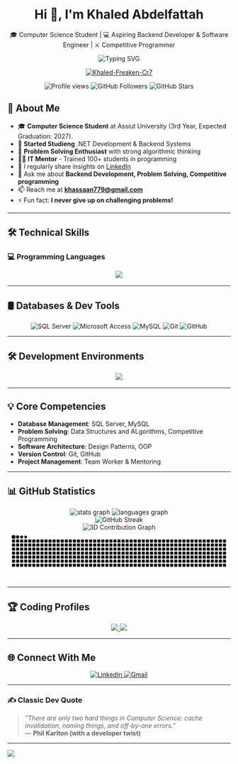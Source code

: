 <h1 align="center">Hi 👋, I'm Khaled Abdelfattah</h1>
<p align="center">
🎓 Computer Science Student | 💻 Aspiring Backend Developer & Software Engineer | ⚔️ Competitive Programmer
</p>

<p align="center">
  <img src="https://readme-typing-svg.herokuapp.com?font=Fira+Code&pause=1000&color=2196F3&center=true&vCenter=true&width=435&lines=Backend+Developer;.NET+Developer;Competitive+Programmer;Problem+Solver;Software+Engineer" alt="Typing SVG" />
</p>


<p align="center"> 
  <a href="https://github.com/ryo-ma/github-profile-trophy">
    <img src="https://github-profile-trophy.vercel.app/?username=Khaled-Freaken-Cr7&theme=darkhub&row=2&column=9" alt="Khaled-Freaken-Cr7" />
  </a> 
</p>

<!-- Fun Stats -->
<p align="center">
  <img src="https://komarev.com/ghpvc/?username=Khaled-Freaken-Cr7&style=flat-square&color=blue" alt="Profile views"/>
  <img src="https://img.shields.io/github/followers/Khaled-Freaken-Cr7?label=Followers&style=flat-square&color=green" alt="GitHub Followers"/>
  <img src="https://img.shields.io/github/stars/Khaled-Freaken-Cr7?affiliations=OWNER&style=flat-square&color=yellow" alt="GitHub Stars"/>
</p>

## 🚀 About Me

- 🎓 **Computer Science Student** at Assiut University (3rd Year, Expected Graduation: 2027).
- 💼 **Started Studieng** .NET Development & Backend Systems
- 🧠 **Problem Solving Enthusiast** with strong algorithmic thinking
- 👨‍🏫 **IT Mentor** - Trained 100+ students in programming
- 📝 I regularly share insights on [LinkedIn]((https://www.linkedin.com/in/khaled-abdulfattah-hefzy/))
- 💬 Ask me about **Backend Development, Problem Solving, Competitive programming**
- 📫 Reach me at **khassaan779@gmail.com**
- ⚡ Fun fact: **I never give up on challenging problems!**

---

## 🛠️ Technical Skills

### 💻 Programming Languages
<p align="center">
  <img src="https://skillicons.dev/icons?i=cpp,cs,java,python,c" />
</p>

---

## 🛢️ Databases & Dev Tools
<p align="center">
  <img src="https://img.shields.io/badge/SQL%20Server-CC2927?style=for-the-badge&logo=microsoft-sql-server&logoColor=white" alt="SQL Server" />
  <img src="https://img.shields.io/badge/Microsoft%20Access-A4373A?style=for-the-badge&logo=microsoft-access&logoColor=white" alt="Microsoft Access" />
  <img src="https://img.shields.io/badge/MySQL-005C84?style=for-the-badge&logo=mysql&logoColor=white" alt="MySQL" />
  <img src="https://img.shields.io/badge/Git-F05032?style=for-the-badge&logo=git&logoColor=white" alt="Git" />
  <img src="https://img.shields.io/badge/GitHub-181717?style=for-the-badge&logo=github&logoColor=white" alt="GitHub" />
</p>

---

## 🛠️ Development Environments
<p align="center">
  <img src="https://skillicons.dev/icons?i=visualstudio,vscode" />
</p>

---

## 💡 Core Competencies

- **Database Management**: SQL Server, MySQL
- **Problem Solving**: Data Structures and ALgorithms, Competitive Programming
- **Software Architecture**: Design Patterns, OOP
- **Version Control**: Git, GitHub
- **Project Management**: Team Worker & Mentoring

---

## 📊 GitHub Statistics

<div align="center">
  <img src="https://github-readme-stats.vercel.app/api?username=Khaled-Freaken-Cr7&hide_title=false&hide_rank=false&show_icons=true&include_all_commits=true&count_private=true&disable_animations=false&theme=tokyonight&locale=en&hide_border=false&cache_seconds=86400" height="150" alt="stats graph"/>
  
  <img src="https://github-readme-stats.vercel.app/api/top-langs?username=Khaled-Freaken-Cr7&locale=en&hide_title=false&layout=compact&card_width=320&langs_count=7&theme=tokyonight&hide_border=false&cache_seconds=86400" height="150" alt="languages graph" />
</div>



<div align="center">
  <img src="https://github-readme-streak-stats.herokuapp.com/?user=Khaled-Freaken-Cr7&theme=tokyonight&hide_border=true" alt="GitHub Streak" />
</div>

<!-- 3D Contribution Graph -->
<div align="center">
  <img src="https://github-readme-activity-graph.vercel.app/graph?username=Khaled-Freaken-Cr7&bg_color=0D1117&color=00d4ff&line=00d4ff&point=ffffff&area=true&hide_border=true&custom_title=💻%20My%20Code%20Journey%20-%20Every%20Commit%20Tells%20a%20Story" alt="3D Contribution Graph" />
</div>

<img src="https://raw.githubusercontent.com/Khaled-Freaken-Cr7/Khaled-Freaken-Cr7/output/snake.svg" alt="Snake animation" />

---

## 🏆 Coding Profiles
<p align="center">
  <a href="https://leetcode.com/u/Kh_Logan/" target="_blank">
    <img src="https://img.shields.io/badge/LeetCode-FFA116?style=for-the-badge&logo=leetcode&logoColor=black" />
  </a>
  <a href="https://codeforces.com/profile/Khaled_Abdelfattah" target="_blank">
    <img src="https://img.shields.io/badge/Codeforces-1F8ACB?style=for-the-badge&logo=codeforces&logoColor=white" />
  </a>
</p>

---

## 🌐 Connect With Me

<p align="center">
  <a href="https://www.linkedin.com/in/khaled-abdulfattah-hefzy" target="_blank">
    <img src="https://img.shields.io/badge/LinkedIn-0077B5?style=for-the-badge&logo=linkedin&logoColor=white" alt="LinkedIn"/>
  </a>
  <a href="mailto:khassaan779@gmail.com" target="_blank">
    <img src="https://img.shields.io/badge/Gmail-D14836?style=for-the-badge&logo=gmail&logoColor=white" alt="Gmail"/>
  </a>
</p>

---

### ✍️ Classic Dev Quote
> *"There are only two hard things in Computer Science: cache invalidation, naming things, and off-by-one errors."*  
> — **Phil Karlton (with a developer twist)**

---

[![](https://visitcount.itsvg.in/api?id=ProfThorfinn&icon=2&color=0)](https://visitcount.itsvg.in)


